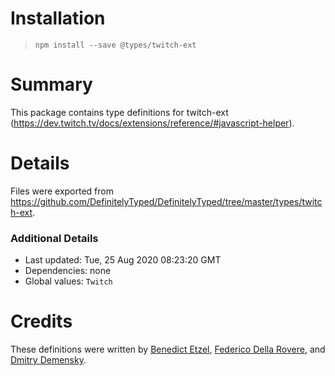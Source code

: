# Installation
> `npm install --save @types/twitch-ext`

# Summary
This package contains type definitions for twitch-ext (https://dev.twitch.tv/docs/extensions/reference/#javascript-helper).

# Details
Files were exported from https://github.com/DefinitelyTyped/DefinitelyTyped/tree/master/types/twitch-ext.

### Additional Details
 * Last updated: Tue, 25 Aug 2020 08:23:20 GMT
 * Dependencies: none
 * Global values: `Twitch`

# Credits
These definitions were written by [Benedict Etzel](https://github.com/beheh), [Federico Della Rovere](https://github.com/FedeDR), and [Dmitry Demensky](https://github.com/demensky).
